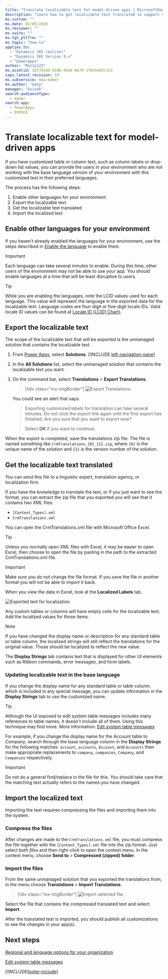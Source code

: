 ```yaml
---
title: "Translate localizable text for model-driven apps | MicrosoftDocs"
description: "Learn how to get localizable text translated to support multiple languages"
ms.custom: ""
ms.date: 03/05/2020
ms.reviewer: ""
ms.suite: ""
ms.tgt_pltfrm: ""
ms.topic: "how-to"
applies_to: 
  - "Dynamics 365 (online)"
  - "Dynamics 365 Version 9.x"
  - "powerapps"
author: "Mattp123"
ms.assetid: 3d77d149-819b-45e6-8e70-1fbe54d5c153
caps.latest.revision: 19
ms.subservice: mda-maker
ms.author: "matp"
manager: "kvivek"
search.audienceType: 
  - maker
search.app: 
  - PowerApps
  - D365CE
---
```

# Translate localizable text for model-driven apps

If you have customized table or column text, such as column labels or drop-down list values, you can provide the users in your environment who are not working with the base language version of your environment with this customized text in their preferred languages.

The process has the following steps:

1. Enable other languages for your environment
1. Export the localizable text
1. Get the localizable text translated
1. Import the localized text

## Enable other languages for your environment

If you haven't already enabled the languages for your environment, use the steps described in [Enable the language](/power-platform/admin/enable-languages#enable-the-language) to enable them.

> [!IMPORTANT]
> Each language can take several minutes to enable. During this time, other users of the environment may not be able to use your app. You should enable languages at a time that will be least disruptive to users.

> [!TIP]
> While you are enabling the languages, note the LCID values used for each language. This value will represent the language in the exported data for the localizable text. Language codes are four-digit or five-digit locale IDs. Valid locale ID values can be found at [Locale ID (LCID) Chart)](/previous-versions/windows/embedded/ms912047(v=winembedded.10)).

## Export the localizable text

The scope of the localizable text that will be exported is the unmanaged solution that contains the localizable text.

1. From [Power Apps](https://make.powerapps.com/?utm_source=padocs&utm_medium=linkinadoc&utm_campaign=referralsfromdoc), select **Solutions**. [!INCLUDE [left-navigation-pane](../../includes/left-navigation-pane.md)]

2. In the **All Solutions** list, select the unmanaged solution that contains the localizable text you want.

3. On the command bar, select **Translations** > **Export Translations**.

    > [!div class="mx-imgBorder"]
    > ![Export Translations.](media/export-localizable-text.png "Export Translations")

    You could see an alert that says:

    > Exporting customized labels for translation can take several minutes. Do not click the export link again until the first export has finished. Are you sure that you want to export now?
    >
    > Select **OK** if you want to continue.

When the export is completed, save the translations zip file. The file is named something like `CrmTranslations_{0}_{1}.zip`, where `{0}` is the unique name of the solution and `{1}` is the version number of the solution.

## Get the localizable text translated

You can send this file to a linguistic expert, translation agency, or localization firm.

If you have the knowledge to translate the text, or if you just want to see the format, you can extract the zip file that you exported you will see that it contains two XML files.

- `[Content_Types].xml`
- `CrmTranslations.xml`

You can open the CrmTranslations.xml file with Microsoft Office Excel.

> [!TIP]
> Unless you normally open XML files with Excel, it may be easier to open Excel, then choose to open the file by pasting in the path to the extracted CrmTranslations.xml file.

> [!IMPORTANT]
> Make sure you do not change the file format. If you save the file in another format you will not be able to import it back.

When you view the data in Excel, look at the **Localized Labels** tab.

![Exported text for localization.](media/localized-labels-tab-exported-languages.png "Exported text for localization")

Any custom tables or columns will have empty cells for the localizable text. Add the localized values for those items.

> [!NOTE]
> If you have changed the display name or description for any standard table or table column, the localized strings will still reflect the translations for the original value. Those should be localized to reflect the new value.

The **Display Strings** tab contains text that is displayed for other UI elements such as Ribbon commands, error messages, and form labels.

### Updating localizable text in the base language

If you change the display name for any standard table or table column, which is included in any special message, you can update information in the **Display Strings** tab to use the customized name.

> [!TIP]
> Although the UI exposed to edit system table messages includes many references to table names, it doesn't include all of them. Using this technique may find more. More information: [Edit system table messages](../data-platform/edit-system-entity-messages.md)

For example, if you change the display name for the Account table to *Company*, search through the base language column in the  **Display Strings** for the following matches: `account`, `accounts`, `Account`, and `Accounts` then make appropriate replacements to `company`, `companies`, `Company`, and `Companies` respectively.

> [!IMPORTANT]
> Do not do a general find/replace in the file for this. You should take care that the matching text actually refers to the names you have changed.

## Import the localized text

Importing the text requires compressing the files and importing them into the system.

### Compress the files

After changes are made to the `CrmTranslations.xml` file, you must compress the file together with the `[Content_Types].xml` file into the zip format. Just select *both files* and then right-click to open the context menu. In the context menu, choose **Send to** > **Compressed (zipped) folder**.

### Import the files

From the same unmanaged solution that you exported the translations from, in the menu choose **Translations** > **Import Translations**.

> [!div class="mx-imgBorder"]
> ![Import selected file.](media/import-translated-text-dialog.png "Import localized text")

Select the file that contains the compressed translated text and select **Import**.

After the translated text is imported, you should publish all customizations to see the changes in your app(s).

## Next steps

[Regional and language options for your organization](/dynamics365/customer-engagement/admin/enable-languages)

[Edit system table messages](../data-platform/edit-system-entity-messages.md)

[!INCLUDE[footer-include](../../includes/footer-banner.md)]
